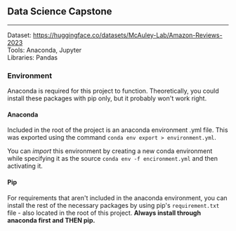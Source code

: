 ## Data Science Capstone
________________________

Dataset: https://huggingface.co/datasets/McAuley-Lab/Amazon-Reviews-2023
<br/>
Tools: Anaconda, Jupyter
<br/>
Libraries: Pandas


### Environment
Anaconda is required for this project to function. Theoretically, you could install these packages with pip only,
but it probably won't work right.

#### Anaconda
Included in the root of the project is an anaconda environment .yml file.
This was exported using the command `conda env export > environment.yml`.


You can *import* this environment by creating a new conda environment while specifying it
as the source `conda env -f encironment.yml` and then activating it.

#### Pip
For requirements that aren't included in the anaconda environment, you can install the rest of the
necessary packages by using pip's `requirement.txt` file - also located in the root of this project.
**Always install through anaconda first and THEN pip.**